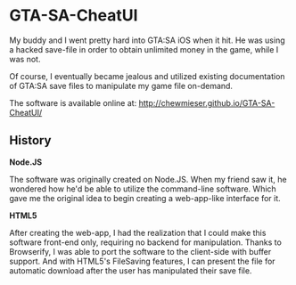 GTA-SA-CheatUI
==============

My buddy and I went pretty hard into GTA:SA iOS when it hit. He was using a hacked save-file in order to obtain unlimited money in the game, while I was not.

Of course, I eventually became jealous and utilized existing documentation of GTA:SA save files to manipulate my game file on-demand.

The software is available online at: http://chewmieser.github.io/GTA-SA-CheatUI/

History
-------

**Node.JS**

The software was originally created on Node.JS. When my friend saw it, he wondered how he'd be able to utilize the command-line software. Which gave me the original idea to begin creating a web-app-like interface for it.

**HTML5**

After creating the web-app, I had the realization that I could make this software front-end only, requiring no backend for manipulation. Thanks to Browserify, I was able to port the software to the client-side with buffer support. And with HTML5's FileSaving features, I can present the file for automatic download after the user has manipulated their save file.

